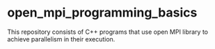 # open_mpi_programming_basics
This repository consists of C++ programs that use open MPI library to achieve parallelism in their execution.
